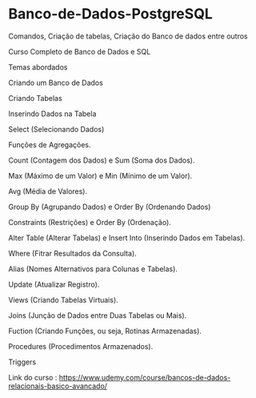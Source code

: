 # Banco-de-Dados-PostgreSQL
Comandos, Criação de tabelas, Criação do Banco de dados entre outros

Curso Completo de Banco de Dados e SQL

Temas abordados 

Criando um Banco de Dados

Criando Tabelas

Inserindo Dados na Tabela

Select (Selecionando Dados)

Funções de Agregações.

Count (Contagem dos Dados) e Sum (Soma dos Dados).

Max (Máximo de um Valor) e Min (Mínimo de um Valor).

Avg (Média de Valores).

Group By (Agrupando Dados) e Order By (Ordenando Dados)

Constraints (Restrições) e Order By (Ordenação).

Alter Table (Alterar Tabelas) e Insert Into (Inserindo Dados em Tabelas).

Where (Fitrar Resultados da Consulta).

Alias (Nomes Alternativos para Colunas e Tabelas).

Update (Atualizar Registro).

Views (Criando Tabelas Virtuais).

Joins (Junção de Dados entre Duas Tabelas ou Mais).

Fuction (Criando Funções, ou seja, Rotinas Armazenadas).

Procedures (Procedimentos Armazenados).

Triggers 

Link do curso : https://www.udemy.com/course/bancos-de-dados-relacionais-basico-avancado/
